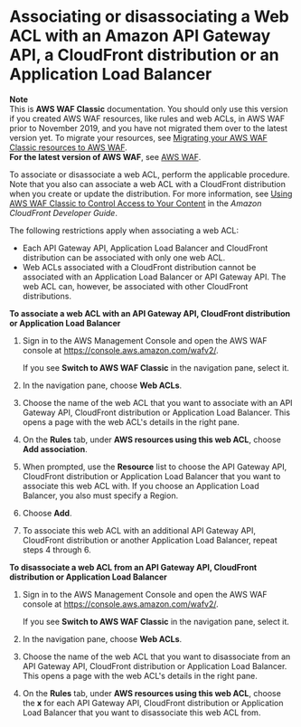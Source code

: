 # Associating or disassociating a Web ACL with an Amazon API Gateway API, a CloudFront distribution or an Application Load Balancer<a name="classic-web-acl-associating-cloudfront-distribution"></a>

**Note**  
This is **AWS WAF Classic** documentation\. You should only use this version if you created AWS WAF resources, like rules and web ACLs, in AWS WAF prior to November 2019, and you have not migrated them over to the latest version yet\. To migrate your resources, see [Migrating your AWS WAF Classic resources to AWS WAF](waf-migrating-from-classic.md)\.  
**For the latest version of AWS WAF**, see [AWS WAF](waf-chapter.md)\. 

To associate or disassociate a web ACL, perform the applicable procedure\. Note that you also can associate a web ACL with a CloudFront distribution when you create or update the distribution\. For more information, see [Using AWS WAF Classic to Control Access to Your Content](https://docs.aws.amazon.com/AmazonCloudFront/latest/DeveloperGuide/distribution-web-awswaf.html) in the *Amazon CloudFront Developer Guide*\.

The following restrictions apply when associating a web ACL:
+ Each API Gateway API, Application Load Balancer and CloudFront distribution can be associated with only one web ACL\.
+ Web ACLs associated with a CloudFront distribution cannot be associated with an Application Load Balancer or API Gateway API\. The web ACL can, however, be associated with other CloudFront distributions\.

**To associate a web ACL with an API Gateway API, CloudFront distribution or Application Load Balancer**

1. Sign in to the AWS Management Console and open the AWS WAF console at [https://console\.aws\.amazon\.com/wafv2/](https://console.aws.amazon.com/wafv2/)\. 

   If you see **Switch to AWS WAF Classic** in the navigation pane, select it\.

1. In the navigation pane, choose **Web ACLs**\.

1. Choose the name of the web ACL that you want to associate with an API Gateway API, CloudFront distribution or Application Load Balancer\. This opens a page with the web ACL's details in the right pane\. 

1. On the **Rules** tab, under **AWS resources using this web ACL**, choose **Add association**\.

1. When prompted, use the **Resource** list to choose the API Gateway API, CloudFront distribution or Application Load Balancer that you want to associate this web ACL with\. If you choose an Application Load Balancer, you also must specify a Region\.

1. Choose **Add**\.

1. To associate this web ACL with an additional API Gateway API, CloudFront distribution or another Application Load Balancer, repeat steps 4 through 6\.<a name="classic-web-acl-disassociating-cloudfront-distribution-procedure"></a>

**To disassociate a web ACL from an API Gateway API, CloudFront distribution or Application Load Balancer**

1. Sign in to the AWS Management Console and open the AWS WAF console at [https://console\.aws\.amazon\.com/wafv2/](https://console.aws.amazon.com/wafv2/)\. 

   If you see **Switch to AWS WAF Classic** in the navigation pane, select it\.

1. In the navigation pane, choose **Web ACLs**\.

1. Choose the name of the web ACL that you want to disassociate from an API Gateway API, CloudFront distribution or Application Load Balancer\. This opens a page with the web ACL's details in the right pane\. 

1. On the **Rules** tab, under **AWS resources using this web ACL**, choose the **x** for each API Gateway API, CloudFront distribution or Application Load Balancer that you want to disassociate this web ACL from\.